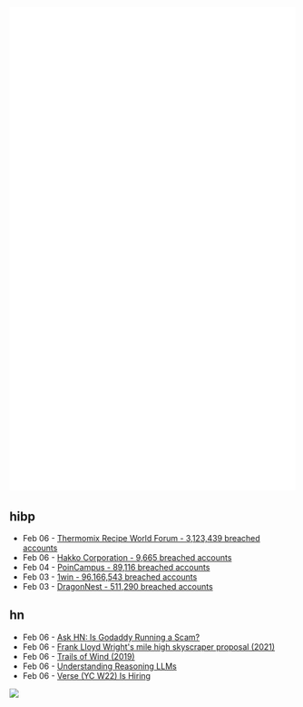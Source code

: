 ![Metrics](https://raw.githubusercontent.com/phixion/phixion/master/metrics.svg)

## hibp

<!--
for https://github.com/phixion/phixion/blob/main/.github/workflows/feeds.yml
-->
<!--START_SECTION:haveibeenpwnd-->
- Feb 06 - [Thermomix Recipe World Forum - 3,123,439 breached accounts](https://haveibeenpwned.com/PwnedWebsites#Thermomix)
- Feb 06 - [Hakko Corporation - 9,665 breached accounts](https://haveibeenpwned.com/PwnedWebsites#Hakko)
- Feb 04 - [PoinCampus - 89,116 breached accounts](https://haveibeenpwned.com/PwnedWebsites#PoinCampus)
- Feb 03 - [1win - 96,166,543 breached accounts](https://haveibeenpwned.com/PwnedWebsites#1win)
- Feb 03 - [DragonNest - 511,290 breached accounts](https://haveibeenpwned.com/PwnedWebsites#DragonNest)
<!--END_SECTION:haveibeenpwnd-->

## hn

<!--
for https://github.com/phixion/phixion/blob/main/.github/workflows/feeds.yml
-->
<!--START_SECTION:hn-->
- Feb 06 - [Ask HN: Is Godaddy Running a Scam?](https://news.ycombinator.com/item?id=42967247)
- Feb 06 - [Frank Lloyd Wright's mile high skyscraper proposal (2021)](https://www.onverticality.com/blog/frank-lloyd-wright-mile-high-skyscraper)
- Feb 06 - [Trails of Wind (2019)](https://trailsofwind.figures.cc/)
- Feb 06 - [Understanding Reasoning LLMs](https://magazine.sebastianraschka.com/p/understanding-reasoning-llms)
- Feb 06 - [Verse (YC W22) Is Hiring](https://news.ycombinator.com/item?id=42966455)
<!--END_SECTION:hn-->

<!--
for https://yhype.me
-->
![](https://hit.yhype.me/github/profile?user_id=13013670)
